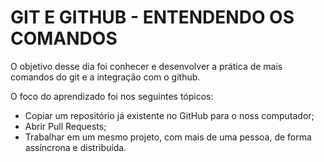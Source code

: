 # GIT E GITHUB - ENTENDENDO OS COMANDOS

O objetivo desse dia foi conhecer e desenvolver a prática de mais comandos do git e a integração com o github.

O foco do aprendizado foi nos seguintes tópicos:

- Copiar um repositório já existente no GitHub para o noss computador;
- Abrir Pull Requests;
- Trabalhar em um mesmo projeto, com mais de uma pessoa, de forma assíncrona e distribuída.

